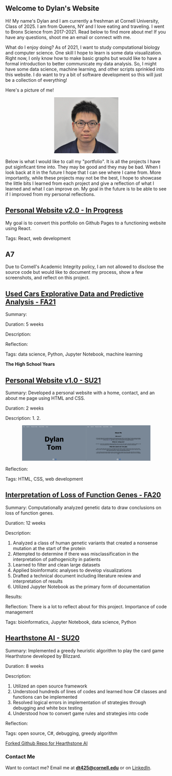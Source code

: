 ## Welcome to Dylan's Website 
Hi! My name's Dylan and I am currently a freshman at Cornell University, Class of 2025. I am from Queens, NY and I love eating and traveling. I went to Bronx Science from 2017-2021. Read below to find more about me! If you have any questions, shoot me an email or connect with me. 

What do I enjoy doing? As of 2021, I want to study computational biology and computer science. One skill I hope to learn is some data visualization. Right now, I only know how to make basic graphs but would like to have a formal introduction to better communicate my data analysis. So, I might have some data science, machine learning, and other scripts sprinkled into this website. I do want to try a bit of software development so this will just be a collection of everything! 

Here's a picture of me!

<p style="text-align:center;"><img src="pfp.jpg" alt="Me" width ="200"></p>

Below is what I would like to call my "portfolio". It is all the projects I have put siginficant time into. They may be good and they may be bad. When I look back at it in the future I hope that I can see where I came from. More importantly, while these projects may not be the best, I hope to showcase the little bits I learned from each project and give a reflection of what I learned and what I can improve on. My goal in the future is to be able to see if I improved from my personal reflections.

## [Personal Website v2.0 - In Progress]()
My goal is to convert this portfolio on Github Pages to a functioning website using React. 

Tags: React, web development

## A7
Due to Cornell's Academic Integrity policy, I am not allowed to disclose the source code but would like to document my process, show a few screenshots, and reflect on this project.

## [Used Cars Explorative Data and Predictive Analysis - FA21](https://github.com/DylanTom/info-final-project)
Summary:

Duration: 5 weeks

Description:

Reflection:

Tags: data science, Python, Jupyter Notebook, machine learning

**The High School Years**

## [Personal Website v1.0 - SU21](https://github.com/DylanTom/Dylan-Website)
Summary: Developed a personal website with a home, contact, and an about me page using HTML and CSS. 

Duration: 2 weeks

Description:
1. 
2. 

<p style="text-align:center;"><img src="website.png" alt="Website" width ="200"><img src="website2.png" alt="Website" width ="200"></p>

Reflection:

Tags: HTML, CSS, web development

## [Interpretation of Loss of Function Genes - FA20](https://github.com/DylanTom/InterpretationLoF)
Summary: Computationally analyzed genetic data to draw conclusions on loss of function genes. 

Duration: 12 weeks

Description:
1. Analyzed a class of human genetic variants that created a nonsense mutation at the start of the protein
2. Attempted to determine if there was misclassification in the interpretation of pathogenicity in patients
3. Learned to filter and clean large datasets 
4. Applied bioinformatic analyses to develop visualizations
5. Drafted a technical document including literature review and interpretation of results
6. Utilized Jupyter Notebook as the primary form of documentation

Results:

Reflection: There is a lot to reflect about for this project. Importance of code management

Tags: bioinformatics, Jupyter Notebook, data science, Python

## [Hearthstone AI - SU20](https://github.com/DylanTom/Hearthstone-AI)
Summary: Implemented a greedy heuristic algorithm to play the card game Hearthstone developed by Blizzard. 

Duration: 8 weeks

Description:
1. Utilized an open source framework 
2. Understood hundreds of lines of codes and learned how C# classes and functions can be implemented
3. Resolved logical errors in implementation of strategies through debugging and white box testing
4. Understood how to convert game rules and strategies into code

Reflection: 

Tags: open source, C#, debugging, greedy algorithm

[Forked Github Repo for Hearthstone AI](https://github.com/DylanTom/HearthstoneAICompetition)

### Contact Me
Want to contact me? Email me at **dt425@cornell.edu** or on [LinkedIn](https://linkedin.com/in/dylan-tom). 